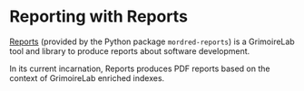# Reporting with Reports

[Reports](https://github.com/grimoirelab/reports) (provided by the Python package `mordred-reports`) is a GrimoireLab tool and library to produce reports about software development.

In its current incarnation, Reports produces PDF reports based on the context of GrimoireLab enriched indexes.